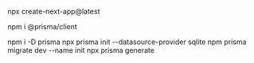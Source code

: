 npx create-next-app@latest

npm i @prisma/client

npm i -D prisma
npx prisma init --datasource-provider sqlite
npm prisma migrate dev --name init
npx prisma generate
